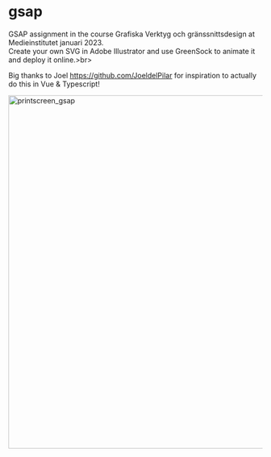 # gsap
GSAP assignment in the course Grafiska Verktyg och gränssnittsdesign at Medieinstitutet januari 2023.<br>
Create your own SVG in Adobe Illustrator and use GreenSock to animate it and deploy it online.>br>

Big thanks to Joel https://github.com/JoeldelPilar for inspiration to actually do this in Vue & Typescript! <br>

<img width="700" alt="printscreen_gsap" src="https://user-images.githubusercontent.com/113125376/213736223-7358d2b0-e81d-4db2-8044-c71892384c83.png">
